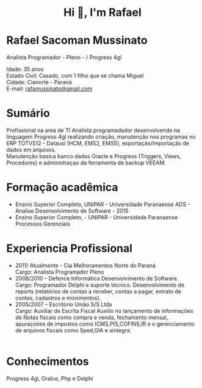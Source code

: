 <h1 align="center">Hi 👋, I'm Rafael</h1>


# Rafael Sacoman Mussinato
<!--<figure>
>    <img src= "foto2.jpg"  alt="Rafael Sacoman Mussinato" >  
</figure> -->
Analista Programador - Pleno - / Progress 4gl

Idade: 35 anos <br>
Estado Civil: Casado, com 1 filho que se chama Miguel <br>
Cidade: Cianorte - Paraná <br>
E-mail: rafamussinato@gmail.com <br>

# Sumário

Profissional na area de TI  Analista programadador desenvolvendo na linguagem Progress 4gl realizando criação, manutenção 
nos programas no ERP TOTVS12 - Datausl (HCM, EMS2, EMS5), exportação/Importação de dados em arquivos. <br>
Manutenção basica banco dados Oracle e Progress (Triggers, Views, Procedures) e administraçao da ferramenta de backup VEEAM.

# Formação acadêmica

<ul>
    <li> Ensino Superior Completo, UNIPAR - Universidade Paranaense </>
         ADS - Analise Desenvolvimento de Software - 2015
    <li>Ensino Superior Completo, - UNIPAR -  Universidade Paranaense </>	
     Processos Gerenciais 

</ul>

# Experiencia Profissional

<ul>      
	<li> 2011/ Atualmente - Cia Melhoramentos Norte do Paraná </li> 
         Cargo: Analista Programador Pleno <br>
    <li>2008/2010 – Defence Informática Desenvolvimento de Software. </li>     
        Cargo: Programador Delphi e suporte técnico. 
               Desenvolvimento de reports (relatórios de contas a receber, contas a pagar, extrato de contas, cadastros e movimentos). <br>
    <li>2005/2007 – Escritório União S/S Ltda </li>             
        Cargo: Auxiliar de Escrita Fiscal Auxilio no lançamento de informações de Notas fiscais como compra e venda, fechamento mensal, apuraçoões de impostos como ICMS,PIS,COFINS,IR e o gerenciamento de arquivos fiscais como Sped,GIA e sintegra. <br>
<br>
</ul>

# Conhecimentos

Progress 4gl, Oralce, Php e Delphi
